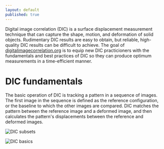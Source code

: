 ```yaml
---
layout: default
published: true
---
```


Digital image correlation (DIC) is a surface displacement measurement technique that can capture the shape, motion, and deformation of solid objects. Rudimentary DIC results are easy to obtain, but reliable, high-quality DIC results can be difficult to achieve. The goal of [digitalimagecorrelation.org](http://digitalimagecorrelation.org/) is to equip new DIC practicioners with the fundamentals and best practices of DIC so they can produce optimum measurements in a time-efficient manner. 

# [](#fundamentals)DIC fundamentals
The basic operation of DIC is tracking a pattern in a sequence of images. The first image in the sequence is defined as the reference configuration, or the baseline to which the other images are compared. DIC matches the pattern between the reference image and a deformed image, and then calculates the pattern's displacements between the reference and deformed images.

![DIC subsets]({{site.baseurl}}/assets/img/DICsubsets-01.png)


![DIC basics]({{site.baseurl}}/assets/img/DICbasics-01.png)
